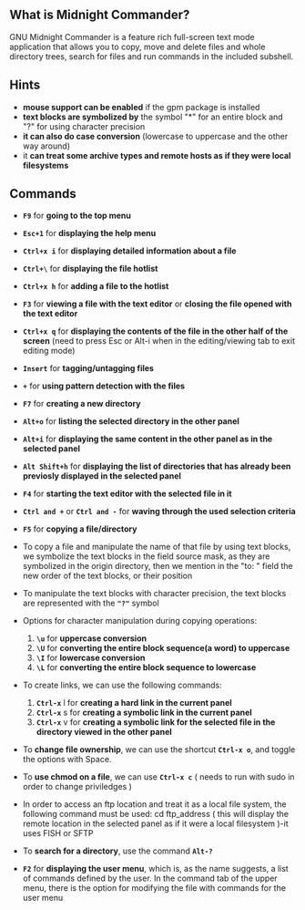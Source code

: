 ## What is Midnight Commander?
GNU Midnight Commander is a feature rich full-screen text mode application that allows you to copy, move and delete files and whole directory trees, search for files and run commands in the included subshell.

## Hints
* **mouse support can be enabled** if the gpm package is installed
* **text blocks are symbolized by** the symbol "*" for an entire block and "?" for using character precision
* **it can also do case conversion** (lowercase to uppercase and the other way around)
* it **can treat some archive types and remote hosts as if they were local filesystems**


## Commands
* **`F9`** for **going to the top menu**
* **`Esc+1`** for **displaying the help menu**
* **`Ctrl+x i`** for **displaying detailed information about a file**
* **`Ctrl+\`** for **displaying the file hotlist**
* **`Ctrl+x h`** for **adding a file to the hotlist**
* **`F3`** for **viewing a file with the text editor** or **closing the file opened with the text editor**
* **`Ctrl+x q`** for **displaying the contents of the file in the other half of the screen** (need to press Esc or Alt-i when in the editing/viewing tab to exit editing mode)
* **`Insert`** for **tagging/untagging files**
* **`+`** for **using pattern detection with the files**
* **`F7`** for **creating a new directory**
* **`Alt+o`** for **listing the selected directory in the other panel**
* **`Alt+i`** for **displaying the same content in the other panel as in the selected panel**
* **`Alt Shift+h`** for **displaying the list of directories that has already been previosly displayed in the selected panel**
* **`F4`** for **starting the text editor with the selected file in it**
* **`Ctrl and +`** or **`Ctrl and -`** for **waving through the used selection criteria**
* **`F5`** for **copying a file/directory**

* To copy a file and manipulate the name of that file by using text blocks, we symbolize the text blocks in the field source mask, as they are symbolized in the origin directory, then we  mention in the "to: " field the new order of the text blocks, or their position

* To manipulate the text blocks with character precision, the text blocks are represented with the **`"?"`** symbol

* Options for character manipulation during copying operations:
    1. **`\u`** for **uppercase conversion**
    1. **`\U`** for **converting the entire block sequence(a word) to uppercase**
    1. **`\I`** for **lowercase conversion**
    1. **`\L`** for **converting the entire block sequence to lowercase**

* To create links, we can use the following commands:
    1. **`Ctrl-x`** l for **creating a hard link in the current panel**
    1. **`Ctrl-x`** s for **creating a symbolic link in the current panel**
    1. **`Ctrl-x`** v for **creating a symbolic link for the selected file in the directory viewed in the other panel**

* To **change file ownership**, we can use the shortcut **`Ctrl-x o`**, and toggle the options with Space.

* To **use chmod on a file**, we can use **`Ctrl-x c`** ( needs to run with sudo in order to change priviledges )

* In order to access an ftp location and treat it as a local file system, the following command must be used: cd ftp_address ( this will display the remote location in the selected panel as if it were a local filesystem )-it uses FISH or SFTP

* To **search for a directory**, use the command **`Alt-?`**

* **`F2`** for **displaying the user menu**, which is, as the name suggests, a list of commands defined by the user. In the command tab of the upper menu, there is the option for modifying the file with commands for the user menu
